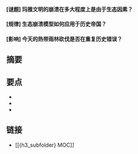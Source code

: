 #### [谜题] 玛雅文明的崩溃在多大程度上是由于生态因素？


#### [规律] 生态崩溃模型如何应用于历史帝国？


#### [影响] 今天的热带雨林砍伐是否在重复历史错误？


## 摘要


## 要点

- 
- 
- 

## 链接

- [[{h3_subfolder} MOC]]

